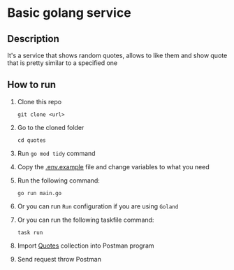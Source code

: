 # Basic golang service

## Description

It's a service that shows random quotes, allows to like them and show quote that is pretty similar to a specified one

## How to run

1. Clone this repo

    ```shell
    git clone <url>
    ```

2. Go to the cloned folder

    ```shell
    cd quotes
    ```

3. Run `go mod tidy` command
4. Copy the [.env.example](.env.example) file and change variables to what you need
5. Run the following command:

    ```shell
    go run main.go
    ```

6. Or you can run `Run` configuration if you are using `Goland`
7. Or you can run the following taskfile command:

    ```shell
    task run
    ```

8. Import [Quotes](./postman/Quotes.postman_collection.json) collection into Postman program
9. Send request throw Postman
